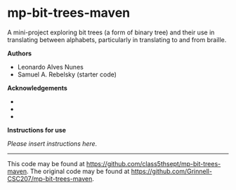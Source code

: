 # mp-bit-trees-maven

A mini-project exploring bit trees (a form of binary tree) and their use in translating between alphabets, particularly in translating to and from braille.

**Authors**

* Leonardo Alves Nunes
* Samuel A. Rebelsky (starter code)

**Acknowledgements**

*
*
*

**Instructions for use**

_Please insert instructions here._

---

This code may be found at <https://github.com/class5thsept/mp-bit-trees-maven>. The original code may be found at <https://github.com/Grinnell-CSC207/mp-bit-trees-maven>.
